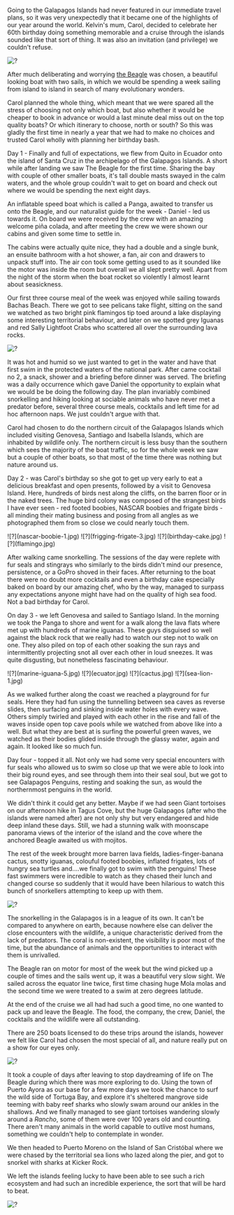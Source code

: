 Going to the Galapagos Islands had never featured in our immediate travel plans, so it was very unexpectedly that it became one of the highlights of our year around the world. Kelvin's mum, Carol, decided to celebrate her 60th birthday doing something memorable and a cruise through the islands sounded like that sort of thing. It was also an invitation (and privilege) we couldn't refuse.


![?](blue-footed-boobies.jpg)

After much deliberating and worrying [the Beagle](http://www.thebeagle.com.ec/Beagle.htm) was chosen, a beautiful looking boat with two sails, in which we would be spending a week sailing from island to island in search of many evolutionary wonders.

Carol planned the whole thing, which meant that we were spared all the stress of choosing not only which boat, but also whether it would be cheaper to book in advance or would a last minute deal miss out on the top quality boats? Or which itinerary to choose, north or south? So this was gladly the first time in nearly a year that we had to make no choices and trusted Carol wholly with planning her birthday bash. 


Day 1 - Finally and full of expectations, we flew from Quito in Ecuador onto the island of Santa Cruz in the archipelago of the Galapagos Islands. A short while after landing we saw The Beagle for the first time. Sharing the bay with couple of other smaller boats, it's tall double masts swayed in the calm waters, and the whole group couldn't wait to get on board and check out where we would be spending the next eight days.

An inflatable speed boat which is called a Panga, awaited to transfer us onto the Beagle, and our naturalist guide for the week - Daniel - led us towards it. On board we were received by the crew with an amazing welcome piña colada, and after meeting the crew we were shown our cabins and given some time to settle in. 

The cabins were actually quite nice, they had a double and a single bunk, an ensuite bathroom with a hot shower, a fan, air con and drawers to unpack stuff into. The air con took some getting used to as it sounded like the motor was inside the room but overall we all slept pretty well. Apart from the night of the storm when the boat rocket so violently I almost learnt about seasickness.

Our first three course meal of the week was enjoyed while sailing towards Bachas Beach. There we got to see pelicans take flight, sitting on the sand we watched as two bright pink flamingos tip toed around a lake displaying some interesting territorial behaviour, and later on we spotted  grey Iguanas and red Sally Lightfoot Crabs who scattered all over the surrounding lava rocks. 

![?](sea-lion-3.jpg)

It was hot and humid so we just wanted to get in the water and have that first swim in the protected waters of the national park. After came cocktail no 2, a snack, shower and a briefing before dinner was served. The briefing was a daily occurrence which gave Daniel the opportunity to explain what we would be be doing the following day. The plan invariably combined snorkelling and hiking looking at sociable animals who have never met a predator before, several three course meals, cocktails and left time for ad hoc afternoon naps. We just couldn't argue with that.

Carol had chosen to do the northern circuit of the Galapagos Islands which included visiting Genovesa, Santiago and Isabella Islands, which are inhabited by wildlife only. The northern circuit is less busy than the southern which sees the majority of the boat traffic, so for the whole week we saw but a couple of other boats, so that most of the time there was nothing but nature around us.



Day 2 - was Carol's birthday so she got to get up very early to eat a delicious breakfast and open presents, followed by a visit to Genovesa Island. Here, hundreds of birds nest along the cliffs, on the barren floor or in the naked trees. The huge bird colony was composed of the strangest birds I have ever seen - red footed boobies, NASCAR boobies and frigate birds - all minding their mating business and posing from all angles as we photographed them from so close we could nearly touch them. 

<div class="photos-four-up">
![?](nascar-boobie-1.jpg)
![?](frigging-frigate-3.jpg)
![?](birthday-cake.jpg)
![?](flamingo.jpg)
</div>

After walking came snorkelling. The sessions of the day were replete with fur seals and stingrays who similarly to the birds didn't mind our presence, persistence, or a GoPro shoved in their faces. After returning to the boat there were no doubt more cocktails and even a birthday cake especially baked on board by our amazing chef, who by the way, managed to surpass any expectations anyone might have had on the quality of high sea food. Not a bad birthday for Carol. 

On day 3 -  we left Genovesa and sailed to Santiago Island. In the morning we took the Panga to shore and went for a walk along the lava flats where met up with hundreds of marine iguanas. These guys disguised so well against the black rock that we really had to watch our step not to walk on one. They also piled on top of each other soaking the sun rays and intermittently projecting snot all over each other in loud sneezes. It was quite disgusting, but nonetheless fascinating behaviour.

<div class="photos-four-up">
![?](marine-iguana-5.jpg)
![?](ecuator.jpg)
![?](cactus.jpg)
![?](sea-lion-1.jpg)
</div>

As we walked further along the coast we reached a playground for fur seals. Here they had fun using the tunnelling between sea caves as reverse slides, then surfacing and sinking inside water holes with every wave. Others simply twirled and played with each other in the rise and fall of the waves inside open top cave pools while we watched from above like into a well. But what they are best at is surfing the powerful green waves, we watched as their bodies glided inside through the glassy water, again and again. It looked like so much fun.

Day four - topped it all. Not only we had some very special encounters with fur seals who allowed us to swim so close up that we were able to look into their big round eyes, and see through them into their seal soul, but we got to see Galapagos Penguins, resting and soaking the sun, as would the northernmost penguins in the world. 

We didn't think it could get any better. Maybe if we had seen Giant tortoises on our afternoon hike in Tagus Cove, but the huge Galapagos (after who the islands were named after) are not only shy but very endangered and hide deep inland these days. Still, we had a stunning walk with moonscape panorama views of the interior of the island and the cove where the anchored Beagle awaited us with mojitos.

The rest of the week brought more barren lava fields, ladies-finger-banana cactus, snotty iguanas, colouful footed boobies, inflated frigates, lots of hungry sea turtles and....we finally got to swim with the penguins! These fast swimmers were incredible to watch as they chased their lunch and changed course so suddenly that it would have been hilarious to watch this bunch of snorkellers attempting to keep up with them. 


![?](penguin-1.jpg)

The snorkelling in the Galapagos is in a league of its own. It can't be compared to anywhere on earth, because nowhere else can deliver the close encounters with the wildlife, a unique characteristic derived from the lack of predators. The coral is non-existent, the visibility is poor most of the time, but the abundance of animals and the opportunities to interact with them is unrivalled.

The Beagle ran on motor for most of the week but the wind picked up a couple of times and the sails went up, it was a beautiful very slow sight. We sailed across the equator line twice, first time chasing huge Mola molas and the second time we were treated to a swim at zero degrees latitude.

At the end of the cruise we all had had such a good time, no one wanted to pack up and leave the Beagle. The food, the company, the crew, Daniel, the cocktails and the wildlife were all outstanding. 

There are 250 boats licensed to do these trips around the islands, however we felt like Carol had chosen the most special of all, and nature really put on a show for our eyes only. 

![?](sea-lion-2.jpg)

It took a couple of days after leaving to stop daydreaming of life on The Beagle during which there was more exploring to do. Using the town of Puerto Ayora as our base for a few more days we took the chance to surf the wild side of Tortuga Bay, and explore it's sheltered mangrove side teeming with baby reef sharks who slowly swam around our ankles in the shallows. And we finally managed to see giant tortoises wandering slowly around a *Rancho*, some of them were over 100 years old and counting. There aren't many animals in the world capable to outlive most humans, something we couldn't help to contemplate in wonder.

We then headed to Puerto Moreno on the Island of San Cristóbal where we were chased by the territorial sea lions who lazed along the pier, and got to snorkel with sharks at Kicker Rock.

We left the islands feeling lucky to have been able to see such a rich ecosystem and had such an incredible experience, the sort that will be hard to beat.

![?](us.jpg)





